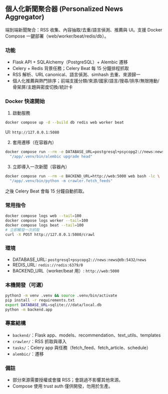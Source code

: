 ## 個人化新聞聚合器 (Personalized News Aggregator)

端到端新聞聚合：RSS 收集、內容抽取/去重/語言偵測、推薦與 UI。支援 Docker Compose 一鍵部署（web/worker/beat/redis/db）。

### 功能
- Flask API + SQLAlchemy（PostgreSQL）+ Alembic 遷移
- Celery + Redis 背景任務；Celery Beat 每 15 分鐘排程抓取
- RSS 解析、URL canonical、語言偵測、simhash 去重、來源歸一
- 個人化推薦與熱門排序；前端支援分類/來源/國家/語言/搜尋/排序/無限捲動/骨架屏/主題與密度切換/統計卡

### Docker 快速開始
1) 啟動服務
```bash
docker compose up -d --build db redis web worker beat
```
UI: `http://127.0.0.1:5080`

2) 套用遷移（在容器內）
```bash
docker compose run --rm -e DATABASE_URL=postgresql+psycopg2://news:news@db:5432/news web bash -lc \
  "/app/.venv/bin/alembic upgrade head"
```

3) 立即導入一次新聞（容器內）
```bash
docker compose run --rm -e BACKEND_URL=http://web:5000 web bash -lc \
  "/app/.venv/bin/python -m crawler.fetch_feeds"
```
之後 Celery Beat 會每 15 分鐘自動抓取。

### 常用指令
```bash
docker compose logs web --tail=100
docker compose logs worker --tail=100
docker compose logs beat --tail=100
# 立即觸發一次抓取
curl -X POST http://127.0.0.1:5080/crawl
```

### 環境
- DATABASE_URL: `postgresql+psycopg2://news:news@db:5432/news`
- REDIS_URL: `redis://redis:6379/0`
- BACKEND_URL（worker/beat 用）: `http://web:5000`

### 本機開發（可選）
```bash
python3 -m venv .venv && source .venv/bin/activate
pip install -r requirements.txt
export DATABASE_URL=sqlite:///data/local.db
python -m backend.app
```

### 專案結構
- `backend/`：Flask app、models、recommendation、text_utils、templates
- `crawler/`：RSS 抓取與導入
- `tasks/`：Celery app 與任務（fetch_feed、fetch_article、schedule）
- `alembic/`：遷移

### 備註
- 部分來源需要授權或會擋 RSS；會跳過不影響其他來源。
- Compose 使用 trust auth 僅供開發，勿用於生產。
